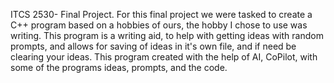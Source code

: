 ITCS 2530- Final Project.
For this final project we were tasked to create a C++ program based on a hobbies of ours, the hobby I chose to use was writing.
This program is a writing aid, to help with getting ideas with random prompts, and allows for saving of ideas in it's own file, and if need be clearing your ideas.
This program created with the help of AI, CoPilot, with some of the programs ideas, prompts, and the code.
